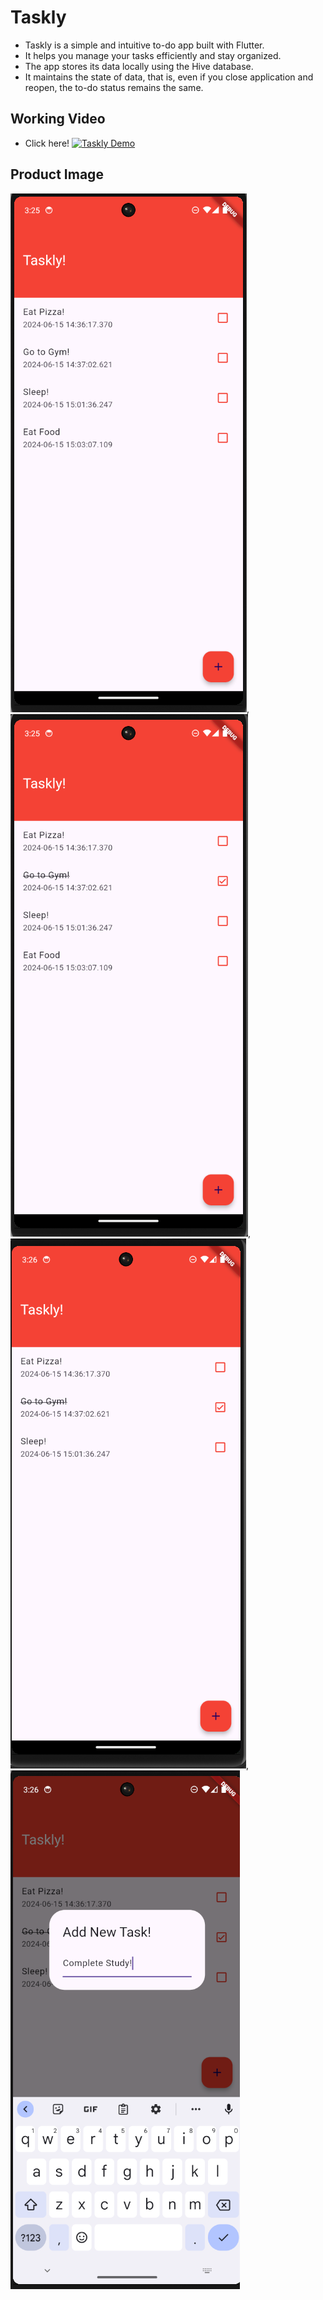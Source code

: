 # Taskly

- Taskly is a simple and intuitive to-do app built with Flutter.
- It helps you manage your tasks efficiently and stay organized.
- The app stores its data locally using the Hive database.
- It maintains the state of data, that is, even if you close application and reopen, the to-do status remains the same.

## Working Video
- Click here!
[![Taskly Demo](https://img.youtube.com/vi/sAka4Yq2RmA/0.jpg)](https://youtube.com/shorts/sAka4Yq2RmA?feature=share)

## Product Image
![Taskly Screenshot 1](FinalProduct/taskly1.png),
![Taskly Screenshot 2](FinalProduct/taskly2.png),
![Taskly Screenshot 3](FinalProduct/taskly3.png),
![Taskly Screenshot 4](FinalProduct/taskly4.png)


